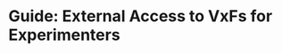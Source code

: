 <!-- TITLE: Guide External Access Experimenters -->
<!-- SUBTITLE: A quick summary of Guide External Access Experimenters -->

# Guide: External Access to VxFs for Experimenters